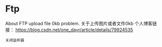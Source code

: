 # Ftp
About FTP upload file 0kb problem.
关于上传图片或者文件0kb
个人博客链接：
	https://blog.csdn.net/one_dayr/article/details/79924535
  
	关闭监听器
